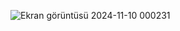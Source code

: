 ![Ekran görüntüsü 2024-11-10 000231](https://github.com/user-attachments/assets/d985940f-5942-4f3c-8af1-f5a8806a265e)
